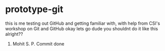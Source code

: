 # prototype-git
this is me testing out GitHub and getting familiar with, with help from CSI's workshop on Git and GitHub
okay lets go
dude you shouldnt do it like this alright??
1. Mohit S. P. Commit done
